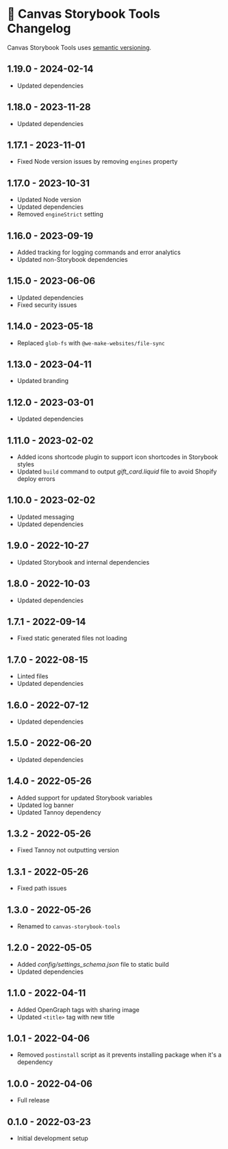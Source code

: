 # 📅 Canvas Storybook Tools Changelog

Canvas Storybook Tools uses [semantic versioning](https://semver.org/).

## 1.19.0 - 2024-02-14

* Updated dependencies

## 1.18.0 - 2023-11-28

* Updated dependencies

## 1.17.1 - 2023-11-01

* Fixed Node version issues by removing `engines` property

## 1.17.0 - 2023-10-31

* Updated Node version
* Updated dependencies
* Removed `engineStrict` setting

## 1.16.0 - 2023-09-19

* Added tracking for logging commands and error analytics
* Updated non-Storybook dependencies

## 1.15.0 - 2023-06-06

* Updated dependencies
* Fixed security issues

## 1.14.0 - 2023-05-18

* Replaced `glob-fs` with `@we-make-websites/file-sync`

## 1.13.0 - 2023-04-11

* Updated branding

## 1.12.0 - 2023-03-01

* Updated dependencies

## 1.11.0 - 2023-02-02

* Added icons shortcode plugin to support icon shortcodes in Storybook styles
* Updated `build` command to output _gift_card.liquid_ file to avoid Shopify deploy errors

## 1.10.0 - 2023-02-02

* Updated messaging
* Updated dependencies

## 1.9.0 - 2022-10-27

* Updated Storybook and internal dependencies

## 1.8.0 - 2022-10-03

* Updated dependencies

## 1.7.1 - 2022-09-14

* Fixed static generated files not loading

## 1.7.0 - 2022-08-15

* Linted files
* Updated dependencies

## 1.6.0 - 2022-07-12

* Updated dependencies

## 1.5.0 - 2022-06-20

* Updated dependencies

## 1.4.0 - 2022-05-26

* Added support for updated Storybook variables
* Updated log banner
* Updated Tannoy dependency

## 1.3.2 - 2022-05-26

* Fixed Tannoy not outputting version

## 1.3.1 - 2022-05-26

* Fixed path issues

## 1.3.0 - 2022-05-26

* Renamed to `canvas-storybook-tools`

## 1.2.0 - 2022-05-05

* Added _config/settings_schema.json_ file to static build
* Updated dependencies

## 1.1.0 - 2022-04-11

* Added OpenGraph tags with sharing image
* Updated `<title>` tag with new title

## 1.0.1 - 2022-04-06

* Removed `postinstall` script as it prevents installing package when it's a dependency

## 1.0.0 - 2022-04-06

* Full release

## 0.1.0 - 2022-03-23

* Initial development setup
